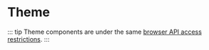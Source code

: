 # Theme

::: tip
Theme components are under the same [browser API access restrictions](../guide/using-react.md#browser-api-access-restrictions).
:::
